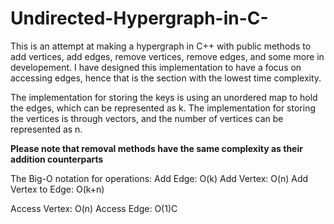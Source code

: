 # Undirected-Hypergraph-in-C-
This is an attempt at making a hypergraph in C++ with public methods to add vertices, add edges, remove vertices, remove edges, and some more in developement.
I have designed this implementation to have a focus on accessing edges, hence that is the section with the lowest time complexity.

The implementation for storing the keys is using an unordered map to hold the edges, which can be represented as k. The implementation for storing the vertices is 
through vectors, and the number of vertices can be represented as n.

**Please note that removal methods have the same complexity as their addition counterparts**

The Big-O notation for operations:
Add Edge: O(k)
Add Vertex: O(n)
Add Vertex to Edge: O(k+n)

Access Vertex: O(n)
Access Edge: O(1)C
